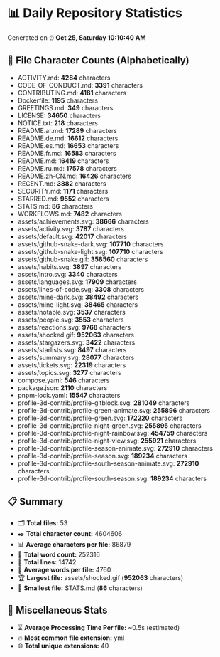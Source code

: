 # 📊 Daily Repository Statistics
Generated on ⏰ **Oct 25, Saturday 10:10:40 AM**

## 📂 File Character Counts (Alphabetically)
- ACTIVITY.md: **4284** characters
- CODE_OF_CONDUCT.md: **3391** characters
- CONTRIBUTING.md: **4181** characters
- Dockerfile: **1195** characters
- GREETINGS.md: **349** characters
- LICENSE: **34650** characters
- NOTICE.txt: **218** characters
- README.ar.md: **17289** characters
- README.de.md: **16612** characters
- README.es.md: **16653** characters
- README.fr.md: **16583** characters
- README.md: **16419** characters
- README.ru.md: **17578** characters
- README.zh-CN.md: **16426** characters
- RECENT.md: **3882** characters
- SECURITY.md: **1171** characters
- STARRED.md: **9552** characters
- STATS.md: **86** characters
- WORKFLOWS.md: **7482** characters
- assets/achievements.svg: **38666** characters
- assets/activity.svg: **3787** characters
- assets/default.svg: **42017** characters
- assets/github-snake-dark.svg: **107710** characters
- assets/github-snake-light.svg: **107710** characters
- assets/github-snake.gif: **358560** characters
- assets/habits.svg: **3897** characters
- assets/intro.svg: **3340** characters
- assets/languages.svg: **17909** characters
- assets/lines-of-code.svg: **3308** characters
- assets/mine-dark.svg: **38492** characters
- assets/mine-light.svg: **38465** characters
- assets/notable.svg: **3537** characters
- assets/people.svg: **3553** characters
- assets/reactions.svg: **9768** characters
- assets/shocked.gif: **952063** characters
- assets/stargazers.svg: **3422** characters
- assets/starlists.svg: **8497** characters
- assets/summary.svg: **28077** characters
- assets/tickets.svg: **22319** characters
- assets/topics.svg: **3277** characters
- compose.yaml: **546** characters
- package.json: **2110** characters
- pnpm-lock.yaml: **15547** characters
- profile-3d-contrib/profile-gitblock.svg: **281049** characters
- profile-3d-contrib/profile-green-animate.svg: **255896** characters
- profile-3d-contrib/profile-green.svg: **172220** characters
- profile-3d-contrib/profile-night-green.svg: **255895** characters
- profile-3d-contrib/profile-night-rainbow.svg: **454759** characters
- profile-3d-contrib/profile-night-view.svg: **255921** characters
- profile-3d-contrib/profile-season-animate.svg: **272910** characters
- profile-3d-contrib/profile-season.svg: **189234** characters
- profile-3d-contrib/profile-south-season-animate.svg: **272910** characters
- profile-3d-contrib/profile-south-season.svg: **189234** characters

## 📋 Summary
- 🗂️ **Total files:** 53
- ✒️ **Total character count:** 4604606
- 📊 **Average characters per file:** 86879
- 📝 **Total word count:** 252316
- 🧾 **Total lines:** 14742
- 📐 **Average words per file:** 4760
- 🏆 **Largest file:** assets/shocked.gif (**952063** characters)
- 🥉 **Smallest file:** STATS.md (**86** characters)

## 🌟 Miscellaneous Stats
- ⌛ **Average Processing Time Per file:** ~0.5s (estimated)
- 🔥 **Most common file extension:** yml
- 🌐 **Total unique extensions:** 40
